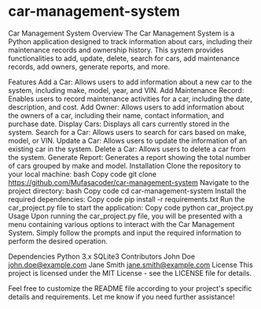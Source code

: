 # car-management-system

Car Management System
Overview
The Car Management System is a Python application designed to track information about cars, including their maintenance records and ownership history. This system provides functionalities to add, update, delete, search for cars, add maintenance records, add owners, generate reports, and more.

Features
Add a Car: Allows users to add information about a new car to the system, including make, model, year, and VIN.
Add Maintenance Record: Enables users to record maintenance activities for a car, including the date, description, and cost.
Add Owner: Allows users to add information about the owners of a car, including their name, contact information, and purchase date.
Display Cars: Displays all cars currently stored in the system.
Search for a Car: Allows users to search for cars based on make, model, or VIN.
Update a Car: Allows users to update the information of an existing car in the system.
Delete a Car: Allows users to delete a car from the system.
Generate Report: Generates a report showing the total number of cars grouped by make and model.
Installation
Clone the repository to your local machine:
bash
Copy code
git clone https://github.com/Mufasacoder/car-management-system
Navigate to the project directory:
bash
Copy code
cd car-management-system
Install the required dependencies:
Copy code
pip install -r requirements.txt
Run the car_project.py file to start the application:
Copy code
python car_project.py
Usage
Upon running the car_project.py file, you will be presented with a menu containing various options to interact with the Car Management System. Simply follow the prompts and input the required information to perform the desired operation.

Dependencies
Python 3.x
SQLite3
Contributors
John Doe john.doe@example.com
Jane Smith jane.smith@example.com
License
This project is licensed under the MIT License - see the LICENSE file for details.

Feel free to customize the README file according to your project's specific details and requirements. Let me know if you need further assistance!




